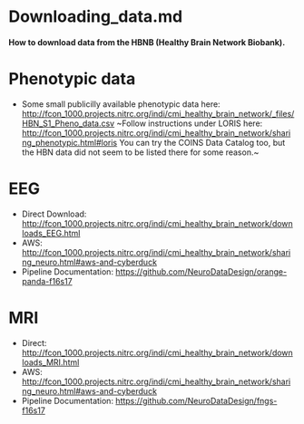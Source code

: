 # Downloading_data.md
#### How to download data from the HBNB (Healthy Brain Network Biobank).

# Phenotypic data
* Some small publicilly available phenotypic data here: http://fcon_1000.projects.nitrc.org/indi/cmi_healthy_brain_network/_files/HBN_S1_Pheno_data.csv
~Follow instructions under LORIS here: http://fcon_1000.projects.nitrc.org/indi/cmi_healthy_brain_network/sharing_phenotypic.html#loris
You can try the COINS Data Catalog too, but the HBN data did not seem to be listed there for some reason.~

# EEG
* Direct Download: http://fcon_1000.projects.nitrc.org/indi/cmi_healthy_brain_network/downloads_EEG.html
* AWS: http://fcon_1000.projects.nitrc.org/indi/cmi_healthy_brain_network/sharing_neuro.html#aws-and-cyberduck
* Pipeline Documentation: https://github.com/NeuroDataDesign/orange-panda-f16s17

# MRI
* Direct: http://fcon_1000.projects.nitrc.org/indi/cmi_healthy_brain_network/downloads_MRI.html
* AWS: http://fcon_1000.projects.nitrc.org/indi/cmi_healthy_brain_network/sharing_neuro.html#aws-and-cyberduck
* Pipeline Documentation: https://github.com/NeuroDataDesign/fngs-f16s17
